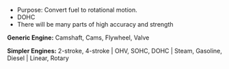 - Purpose: Convert fuel to rotational motion.
- DOHC
- There will be many parts of high accuracy and strength




**Generic Engine:**
Camshaft, Cams, Flywheel, Valve

**Simpler Engines:**
2-stroke, 4-stroke | OHV, SOHC, DOHC | Steam, Gasoline, Diesel | Linear, Rotary